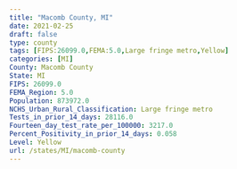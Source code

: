 ```yaml
---
title: "Macomb County, MI"
date: 2021-02-25
draft: false
type: county
tags: [FIPS:26099.0,FEMA:5.0,Large fringe metro,Yellow]
categories: [MI]
County: Macomb County
State: MI
FIPS: 26099.0
FEMA_Region: 5.0
Population: 873972.0
NCHS_Urban_Rural_Classification: Large fringe metro
Tests_in_prior_14_days: 28116.0
Fourteen_day_test_rate_per_100000: 3217.0
Percent_Positivity_in_prior_14_days: 0.058
Level: Yellow
url: /states/MI/macomb-county
---
```



